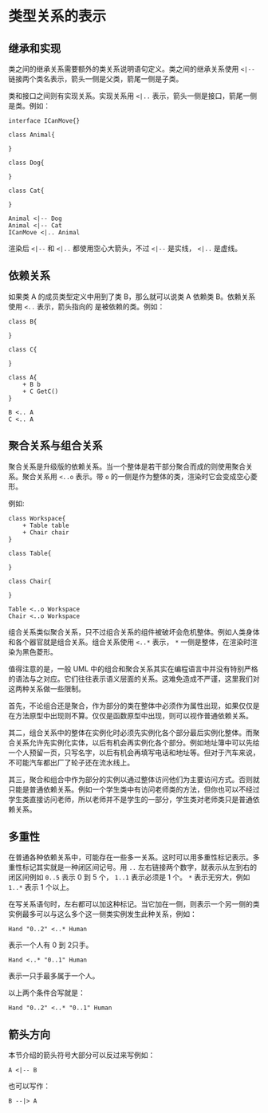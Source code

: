 # 类型关系的表示

## 继承和实现

类之间的继承关系需要额外的类关系说明语句定义。类之间的继承关系使用 `<|--` 链接两个类名表示，箭头一侧是父类，箭尾一侧是子类。

类和接口之间则有实现关系。实现关系用 `<|..` 表示，箭头一侧是接口，箭尾一侧是类。例如：

```PlantUML
interface ICanMove{}

class Animal{

}

class Dog{

}

class Cat{

}

Animal <|-- Dog
Animal <|-- Cat
ICanMove <|.. Animal
```

渲染后 `<|--` 和 `<|..` 都使用空心大箭头，不过 `<|--` 是实线， `<|..` 是虚线。

## 依赖关系

如果类 A 的成员类型定义中用到了类 B，那么就可以说类 A 依赖类 B。依赖关系使用 `<..` 表示，箭头指向的 是被依赖的类。例如：

```PlantUML
class B{

}

class C{

}

class A{
    + B b
    + C GetC()
}

B <.. A
C <.. A
```

## 聚合关系与组合关系

聚合关系是升级版的依赖关系。当一个整体是若干部分聚合而成的则使用聚合关系。聚合关系用 `<..o` 表示。带 `o` 的一侧是作为整体的类，渲染时它会变成空心菱形。

例如:

```PlantUML
class Workspace{
    + Table table
    + Chair chair
}

class Table{

}

class Chair{

}

Table <..o Workspace
Chair <..o Workspace
```

组合关系类似聚合关系，只不过组合关系的组件被破坏会危机整体。例如人类身体和各个器官就是组合关系。组合关系使用 `<..*` 表示， `*` 一侧是整体，在渲染时渲染为黑色菱形。

值得注意的是，一般 UML 中的组合和聚合关系其实在编程语言中并没有特别严格的语法与之对应。它们往往表示语义层面的关系。这难免造成不严谨，这里我们对这两种关系做一些限制。

首先，不论组合还是聚合，作为部分的类在整体中必须作为属性出现，如果仅仅是在方法原型中出现则不算。仅仅是函数原型中出现，则可以视作普通依赖关系。

其二，组合关系中的整体在实例化时必须先实例化各个部分最后实例化整体。而聚合关系允许先实例化实体，以后有机会再实例化各个部分。例如地址簿中可以先给一个人预留一页，只写名字，以后有机会再填写电话和地址等。但对于汽车来说，不可能汽车都出厂了轮子还在流水线上。

其三，聚合和组合中作为部分的实例以通过整体访问他们为主要访问方式。否则就只能是普通依赖关系。例如一个学生类中有访问老师类的方法，但你也可以不经过学生类直接访问老师，所以老师并不是学生的一部分，学生类对老师类只是普通依赖关系。

## 多重性

在普通各种依赖关系中，可能存在一些多一关系。这时可以用多重性标记表示。多重性标记其实就是一种闭区间记号。用 `..` 左右链接两个数字，就表示从左到右的闭区间例如 `0..5` 表示 0 到 5 个， `1..1` 表示必须是 1 个。 `*` 表示无穷大，例如 `1..*` 表示 1 个以上。

在写关系语句时，左右都可以加这种标记。当它加在一侧，则表示一个另一侧的类实例最多可以与这么多个这一侧类实例发生此种关系，例如：

```PlantUML
Hand "0..2" <..* Human 
```

表示一个人有 0 到 2只手。

```PlantUML
Hand <..* "0..1" Human 
```

表示一只手最多属于一个人。

以上两个条件合写就是：

```PlantUML
Hand "0..2" <..* "0..1" Human 
```

## 箭头方向

本节介绍的箭头符号大部分可以反过来写例如：

```PlamtUML
A <|-- B
```

也可以写作：

```PlantUML
B --|> A
```
